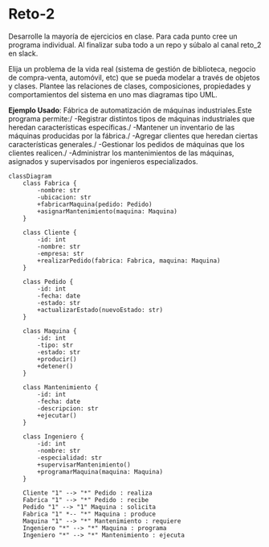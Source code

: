 # Reto-2
Desarrolle la mayoría de ejercicios en clase. Para cada punto cree un programa individual. Al finalizar suba todo a un repo y súbalo al canal reto_2 en slack.

Elija un problema de la vida real (sistema de gestión de biblioteca, negocio de compra-venta, automóvil, etc) que se pueda modelar a través de objetos y clases. Plantee las relaciones de clases, composiciones, propiedades y comportamientos del sistema en uno mas diagramas tipo UML.

**Ejemplo Usado**: Fábrica de automatización de máquinas industriales.Este programa permite:/
-Registrar distintos tipos de máquinas industriales que heredan características específicas./
-Mantener un inventario de las máquinas producidas por la fábrica./
-Agregar clientes que heredan ciertas características generales./
-Gestionar los pedidos de máquinas que los clientes realicen./
-Administrar los mantenimientos de las máquinas, asignados y supervisados por ingenieros especializados.
```mermaid
classDiagram
    class Fabrica {
        -nombre: str
        -ubicacion: str
        +fabricarMaquina(pedido: Pedido)
        +asignarMantenimiento(maquina: Maquina)
    }

    class Cliente {
        -id: int
        -nombre: str
        -empresa: str
        +realizarPedido(fabrica: Fabrica, maquina: Maquina)
    }

    class Pedido {
        -id: int
        -fecha: date
        -estado: str
        +actualizarEstado(nuevoEstado: str)
    }

    class Maquina {
        -id: int
        -tipo: str
        -estado: str
        +producir()
        +detener()
    }

    class Mantenimiento {
        -id: int
        -fecha: date
        -descripcion: str
        +ejecutar()
    }

    class Ingeniero {
        -id: int
        -nombre: str
        -especialidad: str
        +supervisarMantenimiento()
        +programarMaquina(maquina: Maquina)
    }

    Cliente "1" --> "*" Pedido : realiza
    Fabrica "1" --> "*" Pedido : recibe
    Pedido "1" --> "1" Maquina : solicita
    Fabrica "1" *-- "*" Maquina : produce
    Maquina "1" --> "*" Mantenimiento : requiere
    Ingeniero "*" --> "*" Maquina : programa
    Ingeniero "*" --> "*" Mantenimiento : ejecuta
```


  
